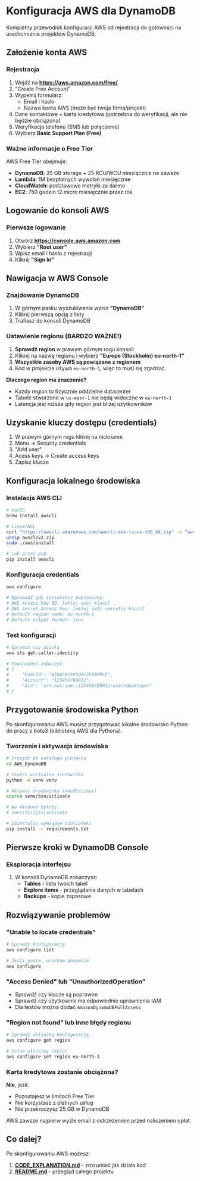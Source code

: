 # Konfiguracja AWS dla DynamoDB

Kompletny przewodnik konfiguracji AWS od rejestracji do gotowości na uruchomienie projektów DynamoDB.

## Założenie konta AWS

### Rejestracja

1. Wejdź na **https://aws.amazon.com/free/**
2. "Create Free Account"
3. Wypełnij formularz:
   - Email i hasło
   - Nazwa konta AWS (może być twoja firma/projekt)
4. Dane kontaktowe + karta kredytowa (potrzebna do weryfikacji, ale nie będzie obciążona)
5. Weryfikacja telefonu (SMS lub połączenie)
6. Wybierz **Basic Support Plan (Free)**

### Ważne informacje o Free Tier

AWS Free Tier obejmuje:

- **DynamoDB**: 25 GB storage + 25 RCU/WCU miesięcznie na zawsze
- **Lambda**: 1M bezpłatnych wywołań miesięcznie
- **CloudWatch**: podstawowe metryki za darmo
- **EC2**: 750 godzin t2.micro miesięcznie przez rok

## Logowanie do konsoli AWS

### Pierwsze logowanie

1. Otwórz **https://console.aws.amazon.com**
2. Wybierz **"Root user"**
3. Wpisz email i hasło z rejestracji
4. Kliknij **"Sign In"**

## Nawigacja w AWS Console

### Znajdowanie DynamoDB

1. W górnym pasku wyszukiwania wpisz **"DynamoDB"**
2. Kliknij pierwszą opcję z listy
3. Trafiasz do konsoli DynamoDB

### Ustawienie regionu (BARDZO WAŻNE!)

1. **Sprawdź region** w prawym górnym rogu konsoli
2. Kliknij na nazwę regionu i wybierz **"Europe (Stockholm) eu-north-1"**
3. **Wszystkie zasoby AWS są powiązane z regionem**
4. Kod w projekcie używa `eu-north-1`, więc to musi się zgadzać

**Dlaczego region ma znaczenie?**

- Każdy region to fizycznie oddzielne datacenter
- Tabele stworzone w `us-east-1` nie będą widoczne w `eu-north-1`
- Latencja jest niższa gdy region jest bliżej użytkowników

## Uzyskanie kluczy dostępu (credentials)

1. W prawym górnym rogu kliknij na nickname
2. Menu → Security credentials
3. "Add user"
4. Acess keys → Create access keys
5. Zapisz klucze

## Konfiguracja lokalnego środowiska

### Instalacja AWS CLI

```bash
# macOS
brew install awscli

# Linux/WSL
curl "https://awscli.amazonaws.com/awscli-exe-linux-x86_64.zip" -o "awscliv2.zip"
unzip awscliv2.zip
sudo ./aws/install

# Lub przez pip
pip install awscli
```

### Konfiguracja credentials

```bash
aws configure

# Wprowadź gdy zostaniesz poproszony:
# AWS Access Key ID: [wklej swój klucz]
# AWS Secret Access Key: [wklej swój sekretny klucz]
# Default region name: eu-north-1
# Default output format: json
```

### Test konfiguracji

```bash
# Sprawdź czy działa
aws sts get-caller-identity

# Powinieneś zobaczyć:
# {
#     "UserId": "AIDACKCEVSQ6C2EXAMPLE",
#     "Account": "123456789012",
#     "Arn": "arn:aws:iam::123456789012:user/developer"
# }
```

## Przygotowanie środowiska Python

Po skonfigurowaniu AWS musisz przygotować lokalne środowisko Python do pracy z boto3 (biblioteką AWS dla Pythona).

### Tworzenie i aktywacja środowiska

```bash
# Przejdź do katalogu projektu
cd AWS_DynamoDB

# Stwórz wirtualne środowisko
python -m venv venv

# Aktywuj środowisko (macOS/Linux)
source venv/bin/activate

# Na Windows byłoby:
# venv\Scripts\activate

# Zainstaluj wymagane biblioteki
pip install -r requirements.txt
```

## Pierwsze kroki w DynamoDB Console

### Eksploracja interfejsu

1. W konsoli DynamoDB zobaczysz:
   - **Tables** - lista twoich tabel
   - **Explore items** - przeglądanie danych w tabelach
   - **Backups** - kopie zapasowe

## Rozwiązywanie problemów

### "Unable to locate credentials"

```bash
# Sprawdź konfigurację
aws configure list

# Jeśli puste, uruchom ponownie
aws configure
```

### "Access Denied" lub "UnauthorizedOperation"

- Sprawdź czy klucze są poprawne
- Sprawdź czy użytkownik ma odpowiednie uprawnienia IAM
- Dla testów można dodać `AmazonDynamoDBFullAccess`

### "Region not found" lub inne błędy regionu

```bash
# Sprawdź aktualną konfigurację
aws configure get region

# Ustaw właściwy region
aws configure set region eu-north-1
```

### Karta kredytowa zostanie obciążona?

**Nie**, jeśli:

- Pozostajesz w limitach Free Tier
- Nie korzystasz z płatnych usług
- Nie przekroczysz 25 GB w DynamoDB

AWS zawsze najpierw wyśle email z ostrzeżeniem przed naliczeniem opłat.

## Co dalej?

Po skonfigurowaniu AWS możesz:

1. **[CODE_EXPLANATION.md](CODE_EXPLANATION.md)** - zrozumieć jak działa kod
2. **[README.md](README.md)** - przegląd całego projektu
